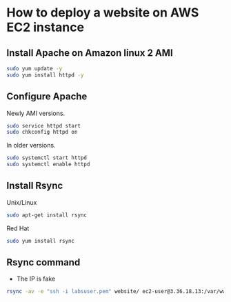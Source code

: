 # How to deploy a website on AWS EC2 instance

## Install Apache on Amazon linux 2 AMI

```sh
sudo yum update -y
sudo yum install httpd -y
```

## Configure Apache

Newly AMI versions.

```sh
sudo service httpd start
sudo chkconfig httpd on
```

In older versions.

```sh
sudo systemctl start httpd
sudo systemctl enable httpd
```

## Install Rsync

Unix/Linux

```sh
sudo apt-get install rsync
```

Red Hat

```sh
sudo yum install rsync
```

## Rsync command

- The IP is fake

```sh
rsync -av -e "ssh -i labsuser.pem" website/ ec2-user@3.36.18.13:/var/www/html/
```
